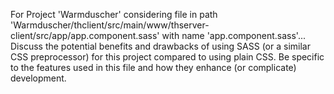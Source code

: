 For Project 'Warmduscher' considering file in path 'Warmduscher/thclient/src/main/www/thserver-client/src/app/app.component.sass' with name 'app.component.sass'... Discuss the potential benefits and drawbacks of using SASS (or a similar CSS preprocessor) for this project compared to using plain CSS. Be specific to the features used in this file and how they enhance (or complicate) development.